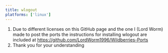 ```yaml
---
title: wlogout
platforms: ['linux']
---
```


1. Due to different licenses on this GitHub page and the one I (Lord Worm) made to post the ports the instructions for installing wlogout are included at https://github.com/LordWorm1996/Wildberries-Ports
2. Thank you for your understanding
